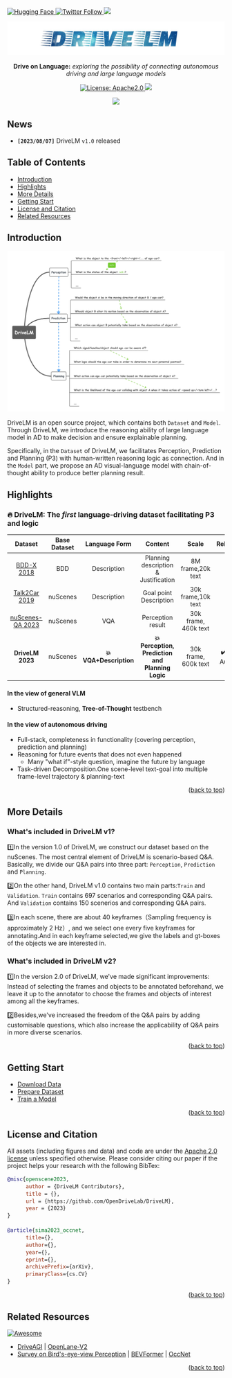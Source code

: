 <div style='left'>
<a href="https://huggingface.co/DriveLM" target="_blank">
    <img alt="Hugging Face" src="https://img.shields.io/badge/%F0%9F%A4%97%20Hugging%20Face-DriveLM-ffc107?color=ffc107&logoColor=white" />
  </a>
<a href="https://twitter.com/OpenDriveLab" target="_blank">
    <img alt="Twitter Follow" src="https://img.shields.io/twitter/follow/OpenDriveLab?style=social&color=brightgreen&logo=twitter" />
  </a>
<a href="https://opendrivelab.com" target="_blank">
<img src="https://img.shields.io/badge/contact%40opendrivelab.com-white?style=social&logo=gmail">
  </a>

</div>
  
<div id="top" align="center">

<p align="center">
  <img src="assets/Title_DriveLM.jpg">
</p>
    

**Drive on Language:** *exploring the possibility of connecting autonomous driving and large language models*

<a href="#license-and-citation">
  <img alt="License: Apache2.0" src="https://img.shields.io/badge/license-Apache%202.0-blue.svg"/>
</a>

<a href="#getting-start">
  <img src="https://img.shields.io/badge/Latest%20release-v1.2-yellow"/>
</a>



<p align="center">
  <img src="assets/demo.gif">
</p>

</div>


## News

- **`[2023/08/07]`** DriveLM `v1.0` released

## Table of Contents
- [Introduction](#introduction)
- [Highlights](#highlights)
- [More Details](#more-details)
- [Getting Start](#getting-start)
- [License and Citation](#license-and-citation)
- [Related Resources](#related-resources)


## Introduction

<p align="center">
  <img src="assets/tree.jpg">
</p>

DriveLM is an open source project, which contains both `Dataset` and `Model`. Through DriveLM, we introduce the reasoning ability of large language model in AD to make decision and ensure explainable planning.


Specifically, in the `Dataset` of DriveLM, we facilitates Perception, Prediction and Planning (P3) with human-written reasoning logic as connection. And in the `Model` part, we propose an AD visual-language model with chain-of-thought ability to produce better planning result.


## Highlights


### :fire: DriveLM: The *first* language-driving dataset facilitating P3 and logic

<center>
  
|  Dataset  | Base Dataset |      Language Form    |   Content | Scale      |  Release?|
|:---------:|:-------------:|:--------------------:|:------:|:--------------------------------------------:|:----------:|
| [BDD-X 2018](https://github.com/JinkyuKimUCB/explainable-deep-driving)  |  BDD  | Description | Planning description & Justification    | 8M frame,20k text   |**:heavy_check_mark:**|
| [Talk2Car 2019](https://github.com/talk2car/Talk2Car)   |      nuScenes    | Description |  Goal point Description | 30k frame,10k text | **:heavy_check_mark:**|
| [nuScenes-QA 2023](https://arxiv.org/abs/2305.14836)   |   nuScenes  | VQA |  Perception result     | 30k frame, 460k text| :x:|
| **DriveLM 2023** | nuScenes| **:boom: VQA+Description** | **:boom:Perception, Prediction and Planning Logic** | 30k frame, 600k text|**:heavy_check_mark:** Mid August|

</center>


#### In the view of general VLM
- Structured-reasoning, **Tree-of-Thought** testbench

 
#### In the view of autonomous driving
- Full-stack, completeness in functionality (covering perception, prediction and planning)
- Reasoning for future events that does not even happened
  - Many "what if"-style question, imagine the future by language
- Task-driven Decomposition.One scene-level text-goal into multiple frame-level trajectory & planning-text




<p align="right">(<a href="#top">back to top</a>)</p>




## More Details

### What's included in DriveLM v1?
1️⃣In the version 1.0 of DriveLM, we construct our dataset based on the nuScenes. The most central element of DriveLM is scenario-based Q&A. Basically, we divide our Q&A pairs into three part: `Perception`, `Prediction` and `Planning`.


2️⃣On the other hand, DriveLM v1.0 contains two main parts:`Train` and `Validation`. `Train` contains 697 scenarios and corresponding Q&A pairs. And `Validation` contains 150 scenerios and  corresponding Q&A pairs.


3️⃣In each scene, there are about 40 keyframes（Sampling frequency is approximately 2 Hz）, and we select one every five keyframes for annotating.And in each keyframe selected,we give the labels and gt-boxes of the objects we are interested in.

### What's included in DriveLM v2?
1️⃣In the version 2.0 of DriveLM, we've made significant improvements: Instead of selecting the frames and objects to be annotated beforehand, we leave it up to the annotator to choose the frames and objects of interest among all the keyframes.


2️⃣Besides,we've increased the freedom of the Q&A pairs by adding customisable questions, which also increase the applicability of Q&A pairs in more diverse scenarios.

<p align="right">(<a href="#top">back to top</a>)</p>


## Getting Start
- [Download Data](/docs/getting_started.md#download-data)
- [Prepare Dataset](/docs/getting_started.md#prepare-dataset)
- [Train a Model](/docs/getting_started.md#train-a-model)


<p align="right">(<a href="#top">back to top</a>)</p>


## License and Citation
All assets (including figures and data) and code are under the [Apache 2.0 license](./LICENSE) unless specified otherwise.
Please consider citing our paper if the project helps your research with the following BibTex:

```bibtex
@misc{openscene2023,
      author = {DriveLM Contributors},
      title = {},
      url = {https://github.com/OpenDriveLab/DriveLM},
      year = {2023}
}

@article{sima2023_occnet,
      title={}, 
      author={},
      year={},
      eprint={},
      archivePrefix={arXiv},
      primaryClass={cs.CV}
}
```

<p align="right">(<a href="#top">back to top</a>)</p>

## Related Resources
[![Awesome](https://awesome.re/badge.svg)](https://awesome.re)
- [DriveAGI](https://github.com/OpenDriveLab/DriveAGI)  | [OpenLane-V2](https://github.com/OpenDriveLab/OpenLane-V2)
- [Survey on Bird's-eye-view Perception](https://github.com/OpenDriveLab/BEVPerception-Survey-Recipe) | [BEVFormer](https://github.com/fundamentalvision/BEVFormer) |  [OccNet](https://github.com/OpenDriveLab/OccNet)


<p align="right">(<a href="#top">back to top</a>)</p>
